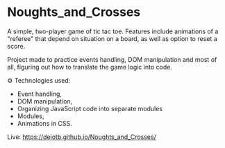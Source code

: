 # Noughts_and_Crosses

A simple, two-player game of tic tac toe. Features include animations of a "referee" that depend on situation on a board, as well as option to reset a score.

Project made to practice events handling, DOM manipulation and most of all, figuring out how to translate the game logic into code.

⚙️ Technologies used:

- Event handling,
- DOM manipulation,
- Organizing JavaScript code into separate modules
- Modules,
- Animations in CSS.

Live: https://dejotb.github.io/Noughts_and_Crosses/
